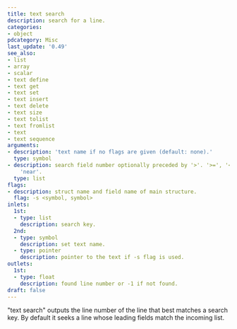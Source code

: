 ```yaml
---
title: text search
description: search for a line.
categories:
- object
pdcategory: Misc
last_update: '0.49'
see_also:
- list
- array
- scalar
- text define
- text get
- text set
- text insert
- text delete
- text size
- text tolist
- text fromlist
- text
- text sequence
arguments:
- description: 'text name if no flags are given (default: none).'
  type: symbol
- description: search field number optionally preceded by '>'. '>=', '<', '<=', or
    'near'.
  type: list
flags:
- description: struct name and field name of main structure.
  flag: -s <symbol, symbol>
inlets:
  1st:
  - type: list
    description: search key.
  2nd:
  - type: symbol
    description: set text name.
  - type: pointer
    description: pointer to the text if -s flag is used.
outlets:
  1st:
  - type: float
    description: found line number or -1 if not found.
draft: false
---
```

"text search" outputs the line number of the line that best matches a search key. By default it seeks a line whose leading fields match the incoming list.
